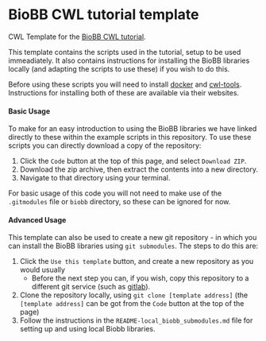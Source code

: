 # BioBB CWL tutorial template

CWL Template for the [BioBB CWL tutorial](https://biobb-wf-cwl-tutorial.readthedocs.io/en/latest/).

This template contains the scripts used in the tutorial, setup to be used immeadiately. It also
contains instructions for installing the BioBB libraries locally (and adapting the scripts to use
these) if you wish to do this.

Before using these scripts you will need to install [docker](https://www.docker.com/) and [cwl-tools](https://github.com/common-workflow-language/cwltool).
Instructions for installing both of these are available via their websites.

#### Basic Usage

To make for an easy introduction to using the BioBB libraries we have linked directly to
these within the example scripts in this repository. To use these scripts you can directly
download a copy of the repository:

1. Click the `Code` button at the top of this page, and select `Download ZIP`.
2. Download the zip archive, then extract the contents into a new directory.
3. Navigate to that directory using your terminal.

For basic usage of this code you will not need to make use of the `.gitmodules` file or
`biobb` directory, so these can be ignored for now.

 
#### Advanced Usage

This template can also be used to create a new git repository - in which you can install
the BioBB libraries using `git submodules`. The steps to do this are:

1. Click the `Use this template` button, and create a new repository as you would usually
   * Before the next step you can, if you wish, copy this repository to a different git service (such as [gitlab](https://gitlab.com/)).  
2. Clone the repository locally, using `git clone [template address]` (the `[template address]` can be got from the `Code` button at the top of the page)
3. Follow the instructions in the `README-local_biobb_submodules.md` file for setting up and using local Biobb libraries.

